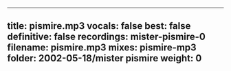 
---
title: pismire.mp3
vocals: false
best: false
definitive: false
recordings: mister-pismire-0
filename: pismire.mp3
mixes: pismire-mp3
folder: 2002-05-18/mister pismire
weight: 0
---
